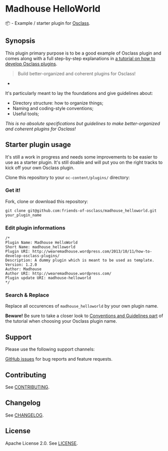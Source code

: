 # Madhouse HelloWorld

:package: - Example / starter plugin for [Osclass](http://osclass.org).

## Synopsis

This plugin primary purpose is to be a good example of Osclass plugin and comes along with a full step-by-step explanations in [a tutorial on how to develop Osclass plugins](https://wearemadhouse.wordpress.com/2013/10/11/how-to-develop-osclass-plugins). 

> Build better-organized and coherent plugins for Osclass!

-

It's particularly meant to lay the foundations and give guidelines about:

- Directory structure: how to organize things;
- Naming and coding-style conventions;
- Useful tools;

*This is no absolute specifications but guidelines to make better-organized and coherent plugins for Osclass!*

## Starter plugin usage

It's still a work in progress and needs some improvements to be easier to use as a starter plugin. It's still doable and will put you on the right tracks to kick off your own Osclass plugin.

Clone this repository to your `oc-content/plugins/` directory:

### Get it!

Fork, clone or download this repository:

```
git clone git@github.com:friends-of-osclass/madhouse_helloworld.git your_plugin_name
```

### Edit plugin informations

```
/*
Plugin Name: Madhouse HelloWorld
Short Name: madhouse_helloworld
Plugin URI: http://wearemadhouse.wordpress.com/2013/10/11/how-to-develop-osclass-plugins/
Description: A dummy plugin which is meant to be used as template.
Version: 1.2.0
Author: Madhouse
Author URI: http://wearemadhouse.wordpress.com/
Plugin update URI: madhouse-helloworld
*/
```

### Search & Replace

Replace all occurences of `madhouse_helloworld` by your own plugin name.

**Beware!** Be sure to take a closer look to [Conventions and Guidelines part](https://wearemadhouse.wordpress.com/2013/10/11/how-to-develop-osclass-plugins/#conventions) of the tutorial when choosing your Osclass plugin name.

## Support

Please use the following support channels:

[GitHub issues](https://github.com/friends-of-osclass/madhouse_helloworld/issues) for bug reports and feature requests.

## Contributing

See [CONTRIBUTING](https://github.com/friends-of-osclass/madhouse_helloworld/blob/master/CONTRIBUTING.md).

## Changelog

See [CHANGELOG](https://github.com/friends-of-osclass/madhouse_helloworld/blob/master/CHANGELOG.md).

## License

Apache License 2.0.
See [LICENSE](https://github.com/friends-of-osclass/madhouse_helloworld/blob/master/LICENSE).
